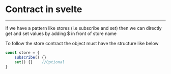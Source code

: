 # Contract in svelte
---

If we have a pattern like stores (i.e subscribe and set) then we can directly get and set values by adding $ in front of store name

To follow the store contract the object must have the structure like below

```javascript
const store = {
    subscribe() {}
    set() {}    //Optional
}
```